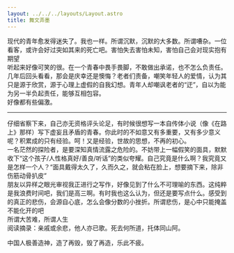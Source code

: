 ```yaml
---
layout: ../../../layouts/Layout.astro
title: 舞文弄墨
---
```


现代的青年愈发得迷失了。我也一样。所谓沉默，沉默的大多数。所谓嘈杂。一位看客，或许会好过突如其来的死亡吧。害怕失去害怕未知，害怕自己会对现实抱有期望  
听起来好像可笑的很。在一个青春中畏手畏脚，不敢做出承诺，也不怎么负责任。几年后回头看看，那会是庆幸还是懊悔？老者们责备，嘲笑年轻人的爱情，认为其只是源于欣赏，源于心理上虚假的自我幻想。青年人却嘲讽老者的“迂”，自以为能为另一半负起责任，能够互相包容。  
好像都有些偏激。  

--------------------  

仔细省察下来，自己亦无资格评头论足，有时候很想写一本自传体小说（像《在路上》那样）写下虚妄且矛盾的青春。你此时的不如意又有多重要，又有多少意义呢？积累成的只有经验。呵！又是经验，世故的思想，不再的初心。  
一名茫然的探险者，是要深知真情流露之危险的。不妨带上一幅假笑的面具，默默收下“这个孩子/人性格真好/善良/听话”的类似夸耀。自己究竟是什么啊？我究竟又是怎样一个人？“面具戴得太久了，久而久之，就会粘在脸上，想要摘下来，除非伤筋动骨扒皮”  
朋友以异样之眼光审视我正进行之写作，好像见到了什么不可理喻的东西。这纯粹是我浪费时间吧，我们是高三啊。有时我也这么认为，但还是要写点什么。感受到的真正的悲伤，会源自心底，怎么会像分数的小挫折。所谓悲伤，是心中只能掩盖不能化开的吧  
所谓大苦难，所谓人生  
阅读摘录：亲戚或余悲，他人亦已歌。死去何所道，托体同山阿。  

中国人极善造神，造了再毁，毁了再造，乐此不疲。
